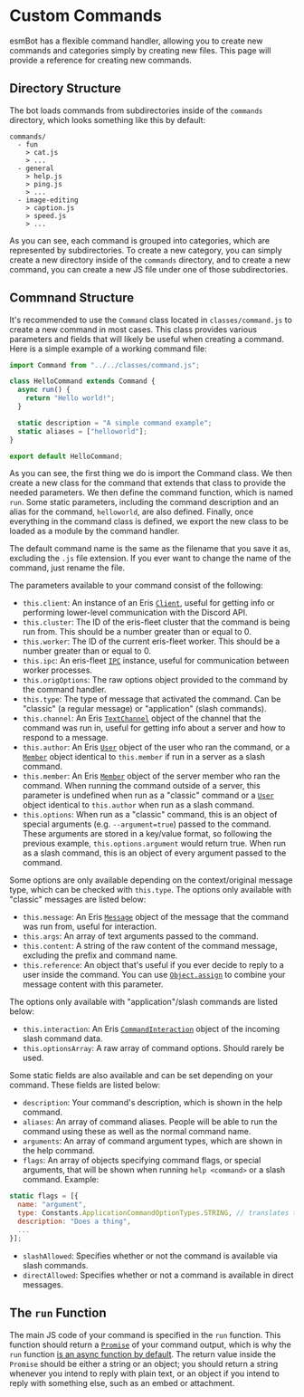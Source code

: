 # Custom Commands
esmBot has a flexible command handler, allowing you to create new commands and categories simply by creating new files. This page will provide a reference for creating new commands.

## Directory Structure
The bot loads commands from subdirectories inside of the `commands` directory, which looks something like this by default:
```
commands/
  - fun
    > cat.js
    > ...
  - general
    > help.js
    > ping.js
    > ...
  - image-editing
    > caption.js
    > speed.js
    > ...
```
As you can see, each command is grouped into categories, which are represented by subdirectories. To create a new category, you can simply create a new directory inside of the `commands` directory, and to create a new command, you can create a new JS file under one of those subdirectories.

## Commnand Structure
It's recommended to use the `Command` class located in `classes/command.js` to create a new command in most cases. This class provides various parameters and fields that will likely be useful when creating a command. Here is a simple example of a working command file:
```js
import Command from "../../classes/command.js";

class HelloCommand extends Command {
  async run() {
    return "Hello world!";
  }

  static description = "A simple command example";
  static aliases = ["helloworld"];
}

export default HelloCommand;
```
As you can see, the first thing we do is import the Command class. We then create a new class for the command that extends that class to provide the needed parameters. We then define the command function, which is named `run`. Some static parameters, including the command description and an alias for the command, `helloworld`, are also defined. Finally, once everything in the command class is defined, we export the new class to be loaded as a module by the command handler.

The default command name is the same as the filename that you save it as, excluding the `.js` file extension. If you ever want to change the name of the command, just rename the file.

The parameters available to your command consist of the following:

- `this.client`: An instance of an Eris [`Client`](https://abal.moe/Eris/docs/Client), useful for getting info or performing lower-level communication with the Discord API.
- `this.cluster`: The ID of the eris-fleet cluster that the command is being run from. This should be a number greater than or equal to 0.
- `this.worker`: The ID of the current eris-fleet worker. This should be a number greater than or equal to 0.
- `this.ipc`: An eris-fleet [`IPC`](https://danclay.github.io/eris-fleet/classes/IPC.html) instance, useful for communication between worker processes.
- `this.origOptions`: The raw options object provided to the command by the command handler.
- `this.type`: The type of message that activated the command. Can be "classic" (a regular message) or "application" (slash commands).
- `this.channel`: An Eris [`TextChannel`](https://abal.moe/Eris/docs/TextChannel) object of the channel that the command was run in, useful for getting info about a server and how to respond to a message.
- `this.author`: An Eris [`User`](https://abal.moe/Eris/docs/User) object of the user who ran the command, or a [`Member`](https://abal.moe/Eris/docs/Member) object identical to `this.member` if run in a server as a slash command.
- `this.member`: An Eris [`Member`](https://abal.moe/Eris/docs/Member) object of the server member who ran the command. When running the command outside of a server, this parameter is undefined when run as a "classic" command or a [`User`](https://abal.moe/Eris/docs/User) object identical to `this.author` when run as a slash command.
- `this.options`: When run as a "classic" command, this is an object of special arguments (e.g. `--argument=true`) passed to the command. These arguments are stored in a key/value format, so following the previous example, `this.options.argument` would return true. When run as a slash command, this is an object of every argument passed to the command.

Some options are only available depending on the context/original message type, which can be checked with `this.type`. The options only available with "classic" messages are listed below:

- `this.message`: An Eris [`Message`](https://abal.moe/Eris/docs/Message) object of the message that the command was run from, useful for interaction.
- `this.args`: An array of text arguments passed to the command.
- `this.content`: A string of the raw content of the command message, excluding the prefix and command name.
- `this.reference`: An object that's useful if you ever decide to reply to a user inside the command. You can use [`Object.assign`](https://developer.mozilla.org/en-US/docs/Web/JavaScript/Reference/Global_Objects/Object/assign) to combine your message content with this parameter.

The options only available with "application"/slash commands are listed below:

- `this.interaction`: An Eris [`CommandInteraction`](https://abal.moe/Eris/docs/CommandInteraction) object of the incoming slash command data. 
- `this.optionsArray`: A raw array of command options. Should rarely be used.

Some static fields are also available and can be set depending on your command. These fields are listed below:

- `description`: Your command's description, which is shown in the help command.
- `aliases`: An array of command aliases. People will be able to run the command using these as well as the normal command name.
- `arguments`: An array of command argument types, which are shown in the help command.
- `flags`: An array of objects specifying command flags, or special arguments, that will be shown when running `help <command>` or a slash command. Example:
```js
static flags = [{
  name: "argument",
  type: Constants.ApplicationCommandOptionTypes.STRING, // translates to 3, see https://discord.com/developers/docs/interactions/application-commands#application-command-object-application-command-option-type
  description: "Does a thing",
  ...
}];
```
- `slashAllowed`: Specifies whether or not the command is available via slash commands.
- `directAllowed`: Specifies whether or not a command is available in direct messages.

## The `run` Function
The main JS code of your command is specified in the `run` function. This function should return a [`Promise`](https://developer.mozilla.org/en-US/docs/Web/JavaScript/Reference/Global_Objects/Promise) of your command output, which is why the `run` function [is an async function by default](https://developer.mozilla.org/en-US/docs/Web/JavaScript/Reference/Statements/async_function). The return value inside the `Promise` should be either a string or an object; you should return a string whenever you intend to reply with plain text, or an object if you intend to reply with something else, such as an embed or attachment.